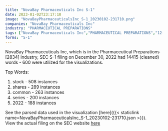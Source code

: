 ```yaml
---
title: "NovaBay Pharmaceuticals Inc S-1"
date: 2023-01-02T23:17:10
image: "NovaBayPharmaceuticalsInc_S-1_20230102-231710.png"
companies: "NovaBay Pharmaceuticals Inc"
industry: "PHARMACEUTICAL PREPARATIONS"
tags: ["NovaBay Pharmaceuticals Inc","PHARMACEUTICAL PREPARATIONS","12-30-2022","S-1"]
forms: "S-1"
---
```

NovaBay Pharmaceuticals Inc, which is in the Pharmaceutical Preparations [2834] industry, SEC S-1 filing on December 30, 2022 had 14415 (cleaned) words - 600 were utilized for the visualizations.

Top Words:
1. stock - 508 instances
2. shares - 289 instances
3. common - 263 instances
4. series - 200 instances
5. 2022 - 188 instances


See the parsed data used in the visualization [here]({{< staticlink name=NovaBayPharmaceuticalsInc_S-1_20230102-231710.json >}}).  
View the actual filing on the SEC website [here](https://www.sec.gov/Archives/edgar/data/1389545/0001437749-22-029932.txt)